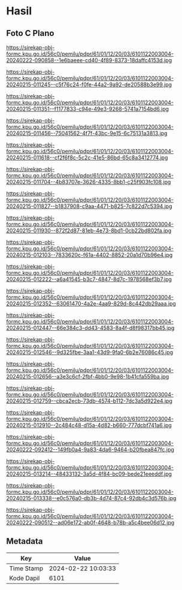 # Hasil

## Foto C Plano

https://sirekap-obj-formc.kpu.go.id/56c0/pemilu/pdpr/61/01/12/20/03/6101122003004-20240222-090858--1e6baeee-cd40-4f89-8373-18daffc4153d.jpg

https://sirekap-obj-formc.kpu.go.id/56c0/pemilu/pdpr/61/01/12/20/03/6101122003004-20240215-011245--c5f76c24-f0fe-44a2-9a92-de20588b3e99.jpg

https://sirekap-obj-formc.kpu.go.id/56c0/pemilu/pdpr/61/01/12/20/03/6101122003004-20240215-011351--f1177833-c94e-49e3-9268-5741a7154bd6.jpg

https://sirekap-obj-formc.kpu.go.id/56c0/pemilu/pdpr/61/01/12/20/03/6101122003004-20240215-011456--75041562-4f7f-43bc-9e15-6c75131a3813.jpg

https://sirekap-obj-formc.kpu.go.id/56c0/pemilu/pdpr/61/01/12/20/03/6101122003004-20240215-011618--cf2f6f8c-5c2c-41e5-86bd-65c8a3412774.jpg

https://sirekap-obj-formc.kpu.go.id/56c0/pemilu/pdpr/61/01/12/20/03/6101122003004-20240215-011704--4b83707e-3626-4335-8bb1-c25f903fc108.jpg

https://sirekap-obj-formc.kpu.go.id/56c0/pemilu/pdpr/61/01/12/20/03/6101122003004-20240215-011827--b1837908-c9aa-4471-b825-7c822d7c5394.jpg

https://sirekap-obj-formc.kpu.go.id/56c0/pemilu/pdpr/61/01/12/20/03/6101122003004-20240215-011930--872f2d87-81eb-4e73-8bd1-0cb22bd802fa.jpg

https://sirekap-obj-formc.kpu.go.id/56c0/pemilu/pdpr/61/01/12/20/03/6101122003004-20240215-012103--7833620c-f61a-4402-8852-20a1d70b96e4.jpg

https://sirekap-obj-formc.kpu.go.id/56c0/pemilu/pdpr/61/01/12/20/03/6101122003004-20240215-012222--a6a41545-b3c7-4847-8d7c-1978568ef3b7.jpg

https://sirekap-obj-formc.kpu.go.id/56c0/pemilu/pdpr/61/01/12/20/03/6101122003004-20240215-012352--63061470-4a2e-4aa9-829d-8c442db29aaa.jpg

https://sirekap-obj-formc.kpu.go.id/56c0/pemilu/pdpr/61/01/12/20/03/6101122003004-20240215-012447--66e384c3-dd43-4583-8a4f-d8f98317bb45.jpg

https://sirekap-obj-formc.kpu.go.id/56c0/pemilu/pdpr/61/01/12/20/03/6101122003004-20240215-012546--9d325fbe-3aa1-43d9-9fa0-6b2e76086c45.jpg

https://sirekap-obj-formc.kpu.go.id/56c0/pemilu/pdpr/61/01/12/20/03/6101122003004-20240215-012656--a3e3c6cf-2fbf-4bb0-9e98-1b41cfa559ba.jpg

https://sirekap-obj-formc.kpu.go.id/56c0/pemilu/pdpr/61/01/12/20/03/6101122003004-20240215-012759--cbca2ecb-73db-4574-b112-7dc3a5d922e4.jpg

https://sirekap-obj-formc.kpu.go.id/56c0/pemilu/pdpr/61/01/12/20/03/6101122003004-20240215-012910--2c484c48-d15a-4d82-b660-777dcbf741a6.jpg

https://sirekap-obj-formc.kpu.go.id/56c0/pemilu/pdpr/61/01/12/20/03/6101122003004-20240222-092412--149fb0a4-9a83-4da6-9464-b20fbea847fc.jpg

https://sirekap-obj-formc.kpu.go.id/56c0/pemilu/pdpr/61/01/12/20/03/6101122003004-20240215-013214--48433132-3a5d-4f84-bc09-bede21eeeddf.jpg

https://sirekap-obj-formc.kpu.go.id/56c0/pemilu/pdpr/61/01/12/20/03/6101122003004-20240215-013338--e0c576a0-db3b-4d74-87c4-92db4c3d576b.jpg

https://sirekap-obj-formc.kpu.go.id/56c0/pemilu/pdpr/61/01/12/20/03/6101122003004-20240222-090512--ad06e172-ab0f-4648-b78b-a5c4bee06d12.jpg


## Metadata

| Key        | Value               |
| ---------- | ------------------- |
| Time Stamp | 2024-02-22 10:03:33 |
| Kode Dapil | 6101                |




